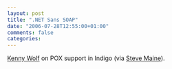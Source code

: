 ```yaml
---
layout: post
title: ".NET Sans SOAP"
date: "2006-07-28T12:55:00+01:00"
comments: false
categories: 
---
```


<p><a href="http://kennyw.com/indigo/132">Kenny Wolf</a> on POX support in Indigo (via <a href="http://hyperthink.net/blog/2006/07/28/MessageVersionNone.aspx">Steve Maine</a>).</p>


